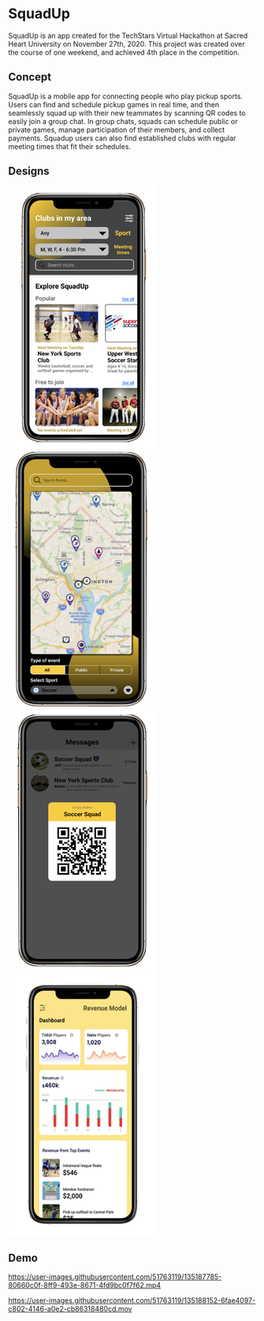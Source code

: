 # SquadUp

SquadUp is an app created for the TechStars Virtual Hackathon at Sacred Heart University on November 27th, 2020. This project was created over the course of one weekend, and achieved 4th place in the competition. 

## Concept

SquadUp is a mobile app for connecting people who play pickup sports. Users can find and schedule pickup games in real time, and then seamlessly squad up with their new teammates by scanning QR codes to easily join a group chat. In group chats, squads can schedule public or private games, manage participation of their members, and collect payments. Squadup users can also find established clubs with regular meeting times that fit their schedules. 

## Designs 

<p float="left">
<img src=https://github.com/talpert022/SquadUp/blob/main/Designs/ExplorePage.png width=300>
<img src=https://github.com/talpert022/SquadUp/blob/main/Designs/HomePage.png width=295>
<img src=https://github.com/talpert022/SquadUp/blob/main/Designs/QRCodeChat.png width=300>
<img src=https://github.com/talpert022/SquadUp/blob/main/Designs/RevenuePage.png width=300>
</p>




## Demo
https://user-images.githubusercontent.com/51763119/135187785-80660c0f-8ff9-493e-8671-4fd9bc0f7f62.mp4

https://user-images.githubusercontent.com/51763119/135188152-6fae4097-c802-4146-a0e2-cb86318480cd.mov


